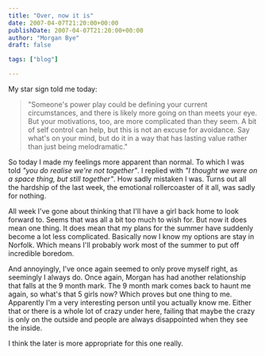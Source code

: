 ```yaml
---
title: "Over, now it is"
date: 2007-04-07T21:20:00+00:00
publishDate: 2007-04-07T21:20:00+00:00
author: "Morgan Bye"
draft: false

tags: ["blog"]

---
```


My star sign told me today:
> "Someone's power play could be defining your current circumstances, and there is likely more going on than meets your eye. But your motivations, too, are more complicated than they seem. A bit of self­ control can help, but this is not an excuse for avoidance. Say what's on your mind, but do it in a way that has lasting value rather than just being melodramatic."

So today I made my feelings more apparent than normal. To which I was told *"you do realise we're not together"*. I replied with *"I thought we were on a space thing, but still together"*. How sadly mistaken I was. Turns out all the hardship of the last week, the emotional rollercoaster of it all, was sadly for nothing.

All week I've gone about thinking that I'll have a girl back home to look forward to. Seems that was all a bit too much to wish for. But now it does mean one thing. It does mean that my plans for the summer have suddenly become a lot less complicated. Basically now I know my options are stay in Norfolk. Which means I'll probably work most of the summer to put off incredible boredom.

And annoyingly, I've once again seemed to only prove myself right, as seemingly I always do. Once again, Morgan has had another relationship that falls at the 9 month mark. The 9 month mark comes back to haunt me again, so what's that 5 girls now? Which proves but one thing to me. Apparently I'm a very interesting person until you actually know me. Either that or there is a whole lot of crazy under here, failing that maybe the crazy is only on the outside and people are always disappointed when they see the inside.

I think the later is more appropriate for this one really.

